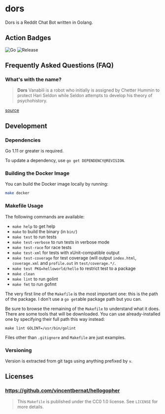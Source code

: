 # dors

Dors is a Reddit Chat Bot written in Golang.

## Action Badges

![Go](https://github.com/HariSeldonII/dors/workflows/Go/badge.svg)
![Release](https://github.com/HariSeldonII/dors/workflows/Release/badge.svg)

## Frequently Asked Questions (FAQ)

### What's with the name?

> **Dors** Vanabili is a robot who initially is assigned by Chetter Hummin to
> protect Hari Seldon while Seldon attempts to develop his theory of
> psychohistory.

[source](https://asimov.fandom.com/wiki/Dors_Venabili)

## Development

### Dependencies

Go 1.11 or greater is required.

To update a dependency, use `go get DEPENDENCY@REVISION`.

### Building the Docker Image

You can build the Docker image locally by running:

```bash
make docker
```

### Makefile Usage

The following commands are available:

 - `make help` to get help
 - `make` to build the binary (in `bin/`)
 - `make test` to run tests
 - `make test-verbose` to run tests in verbose mode
 - `make test-race` for race tests
 - `make test-xml` for tests with xUnit-compatible output
 - `make test-coverage` for test coverage (will output `index.html`,
   `coverage.xml` and `profile.out` in `test/coverage.*/`.
 - `make test PKG=helloworld/hello` to restrict test to a package
 - `make clean`
 - `make lint` to run golint
 - `make fmt` to run gofmt

The very first line of the `Makefile` is the most important one: this
is the path of the package. I don't use a `go get`able package path
but you can.

Be sure to browse the remaining of the `Makefile` to understand what
it does. There are some tools that will be downloaded. You can use
already-installed one by specifying their full path this way instead:

    make lint GOLINT=/usr/bin/golint

Files other than `.gitignore` and `Makefile` are just examples.

### Versioning

Version is extracted from git tags using anything prefixed by `v`.

## Licenses

### https://github.com/vincentbernat/hellogopher

> This `Makefile` is published under the CC0 1.0 license. See `LICENSE`
> for more details.
